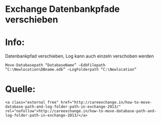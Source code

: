 # Exchange Datenbankpfade verschieben

# <span class="mw-headline" id="bkmrk-info%3A-1">Info:</span>

Datenbankpfad verschieben, Log kann auch einzeln verschoben werden

```
Move-Databasepath “DatabaseName” –EdbFilepath “C:\Newlocation\DBname.edb” –LogFolderpath “C:\Newlocation”
```

# <span class="mw-headline" id="bkmrk-quelle%3A-1">Quelle:</span>

```
<a class="external free" href="http://careexchange.in/how-to-move-database-path-and-log-folder-path-in-exchange-2013/" rel="nofollow">http://careexchange.in/how-to-move-database-path-and-log-folder-path-in-exchange-2013/</a>
```